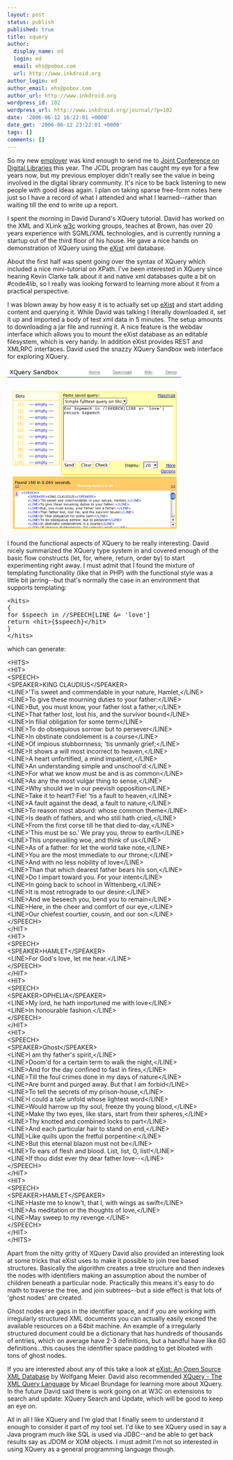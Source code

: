 ```yaml
---
layout: post
status: publish
published: true
title: xquery
author:
  display_name: ed
  login: ed
  email: ehs@pobox.com
  url: http://www.inkdroid.org
author_login: ed
author_email: ehs@pobox.com
author_url: http://www.inkdroid.org
wordpress_id: 102
wordpress_url: http://www.inkdroid.org/journal/?p=102
date: '2006-06-12 16:22:01 +0000'
date_gmt: '2006-06-12 23:22:01 +0000'
tags: []
comments: []
---
```

<p>So my new <a href="http://loc.gov">employer</a> was kind enough to send me to <a href="http://jcdl2006.org">Joint Conference on Digital Libraries</a> this year. The JCDL program has caught my eye for a few years now, but my previous employer didn't really see the value in being involved in the digital library community. It's nice to be back listening to new people with good ideas again. I plan on taking sparse free-form notes here just so I have a record of what I attended and what I learned--rather than waiting till the end to write up a report.</p>
<p>I spent the morning in David Durand's XQuery tutorial. David has worked on the XML and XLink <a href="http://w3c.org">w3c</a> working groups, teaches at Brown, has over 20 years experience with SGML/XML technologies, and is currently running a startup out of the third floor of his house. He gave a nice hands on demonstration of XQuery using the <a href="http://exist.sf.net">eXist</a> xml database.</p>
<p>About the first half was spent going over the syntax of XQuery which included a nice mini-tutorial on XPath. I've been interested in XQuery since hearing Kevin Clarke talk about it and native xml databases quite a bit on #code4lib, so I really was looking forward to learning more about it from a practical perspective.</p>
<p>I was blown away by how easy it is to actually set up <a href="http://exist.sourceforge.net">eXist</a> and start adding content and querying it. While David was talking I literally downloaded it, set it up and imported a body of test xml data in 5 minutes. The setup amounts to downloading a jar file and running it. A nice feature is the webdav interface which allows you to mount the eXist database as an editable filesystem, which is very handy. In addition eXist provides REST and XMLRPC interfaces. David used the snazzy XQuery Sandbox web interface for exploring XQuery.</p>
<p><img width="400" border="0" src="/images/exist.png" /></p>
<p>I found the functional aspects of XQuery to be really interesting. David nicely summarized the XQuery type system in and covered enough of the basic flow constructs (let, for, where, return, order by) to start experimenting right away. I must admit that I found the mixture of templating functionality (like that in PHP) with the functional style was a little bit jarring--but that's normally the case in an environment that supports templating:</p>
<pre>&lt;hits&gt;
{
for $speech in //SPEECH[LINE &= 'love']
return &lt;hit&gt;{$speech}&lt;/hit&gt;
}
&lt;/hits&gt;</pre>
<p>which can generate:</p>
<p>&lt;HITS&gt;<br />
&lt;HIT&gt;<br />
&lt;SPEECH&gt;<br />
&lt;SPEAKER&gt;KING CLAUDIUS&lt;/SPEAKER&gt;<br />
&lt;LINE&gt;'Tis sweet and commendable in your nature, Hamlet,&lt;/LINE&gt;<br />
&lt;LINE&gt;To give these mourning duties to your father:&lt;/LINE&gt;<br />
&lt;LINE&gt;But, you must know, your father lost a father;&lt;/LINE&gt;<br />
&lt;LINE&gt;That father lost, lost his, and the survivor bound&lt;/LINE&gt;<br />
&lt;LINE&gt;In filial obligation for some term&lt;/LINE&gt;<br />
&lt;LINE&gt;To do obsequious sorrow: but to persever&lt;/LINE&gt;<br />
&lt;LINE&gt;In obstinate condolement is a course&lt;/LINE&gt;<br />
&lt;LINE&gt;Of impious stubbornness; 'tis unmanly grief;&lt;/LINE&gt;<br />
&lt;LINE&gt;It shows a will most incorrect to heaven,&lt;/LINE&gt;<br />
&lt;LINE&gt;A heart unfortified, a mind impatient,&lt;/LINE&gt;<br />
&lt;LINE&gt;An understanding simple and unschool'd:&lt;/LINE&gt;<br />
&lt;LINE&gt;For what we know must be and is as common&lt;/LINE&gt;<br />
&lt;LINE&gt;As any the most vulgar thing to sense,&lt;/LINE&gt;<br />
&lt;LINE&gt;Why should we in our peevish opposition&lt;/LINE&gt;<br />
&lt;LINE&gt;Take it to heart? Fie! 'tis a fault to heaven,&lt;/LINE&gt;<br />
&lt;LINE&gt;A fault against the dead, a fault to nature,&lt;/LINE&gt;<br />
&lt;LINE&gt;To reason most absurd: whose common theme&lt;/LINE&gt;<br />
&lt;LINE&gt;Is death of fathers, and who still hath cried,&lt;/LINE&gt;<br />
&lt;LINE&gt;From the first corse till he that died to-day,&lt;/LINE&gt;<br />
&lt;LINE&gt;'This must be so.' We pray you, throw to earth&lt;/LINE&gt;<br />
&lt;LINE&gt;This unprevailing woe, and think of us&lt;/LINE&gt;<br />
&lt;LINE&gt;As of a father: for let the world take note,&lt;/LINE&gt;<br />
&lt;LINE&gt;You are the most immediate to our throne;&lt;/LINE&gt;<br />
&lt;LINE&gt;And with no less nobility of love&lt;/LINE&gt;<br />
&lt;LINE&gt;Than that which dearest father bears his son,&lt;/LINE&gt;<br />
&lt;LINE&gt;Do I impart toward you. For your intent&lt;/LINE&gt;<br />
&lt;LINE&gt;In going back to school in Wittenberg,&lt;/LINE&gt;<br />
&lt;LINE&gt;It is most retrograde to our desire:&lt;/LINE&gt;<br />
&lt;LINE&gt;And we beseech you, bend you to remain&lt;/LINE&gt;<br />
&lt;LINE&gt;Here, in the cheer and comfort of our eye,&lt;/LINE&gt;<br />
&lt;LINE&gt;Our chiefest courtier, cousin, and our son.&lt;/LINE&gt;<br />
&lt;/SPEECH&gt;<br />
&lt;/HIT&gt;<br />
&lt;HIT&gt;<br />
&lt;SPEECH&gt;<br />
&lt;SPEAKER&gt;HAMLET&lt;/SPEAKER&gt;<br />
&lt;LINE&gt;For God's love, let me hear.&lt;/LINE&gt;<br />
&lt;/SPEECH&gt;<br />
&lt;/HIT&gt;<br />
&lt;HIT&gt;<br />
&lt;SPEECH&gt;<br />
&lt;SPEAKER&gt;OPHELIA&lt;/SPEAKER&gt;<br />
&lt;LINE&gt;My lord, he hath importuned me with love&lt;/LINE&gt;<br />
&lt;LINE&gt;In honourable fashion.&lt;/LINE&gt;<br />
&lt;/SPEECH&gt;<br />
&lt;/HIT&gt;<br />
&lt;HIT&gt;<br />
&lt;SPEECH&gt;<br />
&lt;SPEAKER&gt;Ghost&lt;/SPEAKER&gt;<br />
&lt;LINE&gt;I am thy father's spirit,&lt;/LINE&gt;<br />
&lt;LINE&gt;Doom'd for a certain term to walk the night,&lt;/LINE&gt;<br />
&lt;LINE&gt;And for the day confined to fast in fires,&lt;/LINE&gt;<br />
&lt;LINE&gt;Till the foul crimes done in my days of nature&lt;/LINE&gt;<br />
&lt;LINE&gt;Are burnt and purged away. But that I am forbid&lt;/LINE&gt;<br />
&lt;LINE&gt;To tell the secrets of my prison-house,&lt;/LINE&gt;<br />
&lt;LINE&gt;I could a tale unfold whose lightest word&lt;/LINE&gt;<br />
&lt;LINE&gt;Would harrow up thy soul, freeze thy young blood,&lt;/LINE&gt;<br />
&lt;LINE&gt;Make thy two eyes, like stars, start from their spheres,&lt;/LINE&gt;<br />
&lt;LINE&gt;Thy knotted and combined locks to part&lt;/LINE&gt;<br />
&lt;LINE&gt;And each particular hair to stand on end,&lt;/LINE&gt;<br />
&lt;LINE&gt;Like quills upon the fretful porpentine:&lt;/LINE&gt;<br />
&lt;LINE&gt;But this eternal blazon must not be&lt;/LINE&gt;<br />
&lt;LINE&gt;To ears of flesh and blood. List, list, O, list!&lt;/LINE&gt;<br />
&lt;LINE&gt;If thou didst ever thy dear father love--&lt;/LINE&gt;<br />
&lt;/SPEECH&gt;<br />
&lt;/HIT&gt;<br />
&lt;HIT&gt;<br />
&lt;SPEECH&gt;<br />
&lt;SPEAKER&gt;HAMLET&lt;/SPEAKER&gt;<br />
&lt;LINE&gt;Haste me to know't, that I, with wings as swift&lt;/LINE&gt;<br />
&lt;LINE&gt;As meditation or the thoughts of love,&lt;/LINE&gt;<br />
&lt;LINE&gt;May sweep to my revenge.&lt;/LINE&gt;<br />
&lt;/SPEECH&gt;<br />
&lt;/HIT&gt;<br />
&lt;/HITS&gt;</p>
<p>Apart from the nitty gritty of XQuery David also provided an interesting look at some tricks that eXist uses to make it possible to join tree based structures. Basically the algorithm creates a tree structure and then indexes the nodes with identifiers making an assumption about the number of children beneath a particular node. Practically this means it's easy to do math to traverse the tree, and join subtrees--but a side effect is that lots of 'ghost nodes' are created.</p>
<p>Ghost nodes are gaps in the identifier space, and if you are working with irregularly structured XML documents you can actually easily exceed the available resources on a 64bit machine. An example of a irregularly structured document could be a dictionary that has hundreds of thousands of entries, which on average have 2-3 definitions, but a handful have like 60 definitions...this causes the identifier space padding to get bloated with tons of ghost nodes.</p>
<p>If you are interested about any of this take a look at <a href="http://web.archive.org/web/20090419221752/http://www.exist-db.org:80/webdb.pdf">eXist: An Open Source XML Database</a> by Wolfgang Meier. David also recommended <a href="http://www.amazon.com/gp/product/0321165810/">XQuery - The XML Query Language</a> by Micael Brundage for learning more about XQuery. In the future David said there is work going on at W3C on extensions to search and update: XQuery Search and Update, which will be good to keep an eye on.</p>
<p>All in all I like XQuery and I'm glad that I finally seem to understand it enough to consider it part of my tool set. I'd like to see XQuery used in say a Java program much like SQL is used via JDBC--and be able to get back results say as JDOM or XOM objects. I must admit I'm not so interested in using XQuery as a general programming language though.</p>
